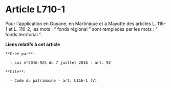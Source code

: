 # Article L710-1

Pour l'application en Guyane, en Martinique et à Mayotte des articles L. 116-1 et L. 116-2, les mots : “ fonds régional ”
sont remplacés par les mots : “ fonds territorial ”.

**Liens relatifs à cet article**

	**Créé par**:

	  - Loi n°2016-925 du 7 juillet 2016 - art. 92

	**Cite**:

	  - Code du patrimoine - art. L116-1 (V)
